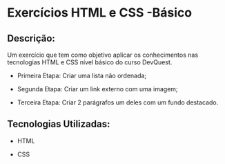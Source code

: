 # Exercícios HTML e CSS -Básico

## Descrição:

Um exercício que tem como objetivo aplicar os conhecimentos nas tecnologias HTML e CSS nível básico do curso DevQuest.

- Primeira Etapa: Criar uma lista não ordenada;

- Segunda Etapa: Criar um link externo com uma imagem;

- Terceira Etapa: Criar 2 parágrafos um deles com um fundo destacado.

## Tecnologias Utilizadas:

- HTML

- CSS
